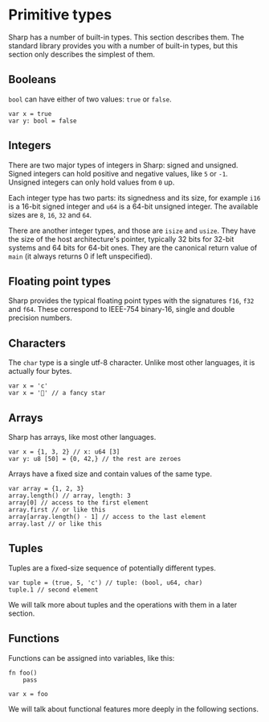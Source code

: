 # Primitive types
Sharp has a number of built-in types. This section describes them.
The standard library provides you with a number of built-in types, but this section only describes the simplest of them.

## Booleans
`bool` can have either of two values: `true` or `false`.
```
var x = true
var y: bool = false
```

## Integers
There are two major types of integers in Sharp: signed and unsigned.
Signed integers can hold positive and negative values, like `5` or `-1`.
Unsigned integers can only hold values from `0` up.

Each integer type has two parts: its signedness and its size, for example `i16` is a 16-bit signed integer and `u64` is a 64-bit unsigned integer.
The available sizes are `8`, `16`, `32` and `64`.

There are another integer types, and those are `isize` and `usize`.
They have the size of the host architecture's pointer, typically 32 bits for 32-bit systems and 64 bits for 64-bit ones. They are the canonical return value of `main` (it always returns 0 if left unspecified).

## Floating point types
Sharp provides the typical floating point types with the signatures
`f16`, `f32` and `f64`. These correspond to IEEE-754 binary-16, single and double precision numbers.

## Characters
The `char` type is a single utf-8 character. Unlike most other languages, it is actually four bytes.
```
var x = 'c'
var x = '' // a fancy star
```

## Arrays
Sharp has arrays, like most other languages.
```
var x = {1, 3, 2} // x: u64 [3]
var y: u8 [50] = {0, 42,} // the rest are zeroes
```
Arrays have a fixed size and contain values of the same type.

```
var array = {1, 2, 3}
array.length() // array, length: 3
array[0] // access to the first element
array.first // or like this
array[array.length() - 1] // access to the last element
array.last // or like this
```
## Tuples
Tuples are a fixed-size sequence of potentially different types.
```
var tuple = (true, 5, 'c') // tuple: (bool, u64, char)
tuple.1 // second element
```

We will talk more about tuples and the operations with them in a later section.

## Functions
Functions can be assigned into variables, like this:
```
fn foo()
	pass

var x = foo
```

We will talk about functional features more deeply in the following sections.